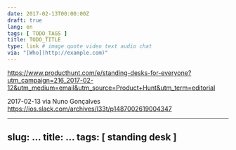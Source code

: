```yaml
---
date: 2017-02-13T00:00:00Z
draft: true
lang: en
tags: [ TODO_TAGS ]
title: TODO_TITLE
type: link # image quote video text audio chat
via: "[Who](http://example.com)"
---
```

<https://www.producthunt.com/e/standing-desks-for-everyone?utm_campaign=216_2017-02-12&utm_medium=email&utm_source=Product+Hunt&utm_term=editorial>

2017-02-13 via Nuno Gonçalves
https://ios.slack.com/archives/l33t/p1487002619004347


---
slug: ...
title: ...
tags: [ standing desk ]
---

